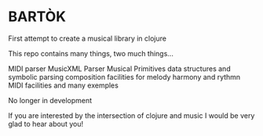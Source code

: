# BARTÒK

First attempt to create a musical library in clojure

This repo contains many things, two much things...

MIDI parser
MusicXML Parser
Musical Primitives data structures and symbolic parsing
composition facilities for melody harmony and rythmn
MIDI facilities
and many exemples

No longer in development

If you are interested by the intersection of clojure and music I would be very glad to hear about you!




